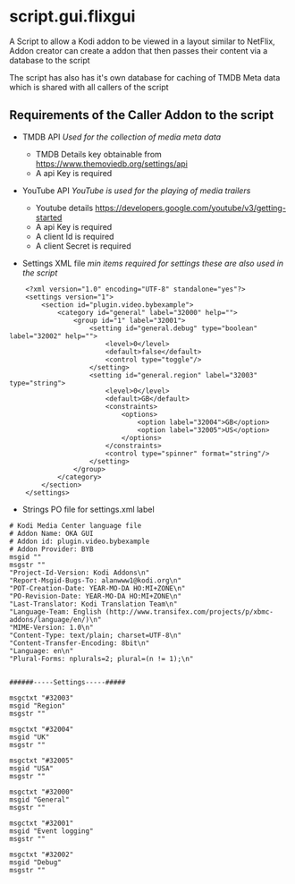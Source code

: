 # script.gui.flixgui

A Script to allow a Kodi addon to be viewed in a layout similar to NetFlix, Addon creator can create a addon that then passes their content via a database to the script

The script has also has it's own database for caching of TMDB Meta data which is shared with all callers of the script 


## Requirements of the Caller Addon to the script

* TMDB API _Used for the collection of media meta data_
	* TMDB Details key obtainable from https://www.themoviedb.org/settings/api
	* A api Key is required

*  YouTube API _YouTube is used for the playing of media trailers_
	* Youtube details https://developers.google.com/youtube/v3/getting-started
	* A api Key is required
	* A client Id is required
	* A client Secret is required


* Settings XML file _min items required for settings these are also used in the script_
```
	<?xml version="1.0" encoding="UTF-8" standalone="yes"?>
	<settings version="1">
		<section id="plugin.video.bybexample">
			<category id="general" label="32000" help="">
				<group id="1" label="32001">
					<setting id="general.debug" type="boolean" label="32002" help="">
						<level>0</level>
						<default>false</default>
						<control type="toggle"/>
					</setting>
					<setting id="general.region" label="32003" type="string">
						<level>0</level>
						<default>GB</default>
						<constraints>
							<options>
								<option label="32004">GB</option>
								<option label="32005">US</option>
							</options>
						</constraints>
						<control type="spinner" format="string"/>
					</setting>
				</group>
			</category>
		</section>
	</settings>
```
* Strings PO file for settings.xml label
```
# Kodi Media Center language file
# Addon Name: OKA GUI
# Addon id: plugin.video.bybexample
# Addon Provider: BYB
msgid ""
msgstr ""
"Project-Id-Version: Kodi Addons\n"
"Report-Msgid-Bugs-To: alanwww1@kodi.org\n"
"POT-Creation-Date: YEAR-MO-DA HO:MI+ZONE\n"
"PO-Revision-Date: YEAR-MO-DA HO:MI+ZONE\n"
"Last-Translator: Kodi Translation Team\n"
"Language-Team: English (http://www.transifex.com/projects/p/xbmc-addons/language/en/)\n"
"MIME-Version: 1.0\n"
"Content-Type: text/plain; charset=UTF-8\n"
"Content-Transfer-Encoding: 8bit\n"
"Language: en\n"
"Plural-Forms: nplurals=2; plural=(n != 1);\n"


######-----Settings-----#####

msgctxt "#32003"
msgid "Region"
msgstr ""

msgctxt "#32004"
msgid "UK"
msgstr ""

msgctxt "#32005"
msgid "USA"
msgstr ""

msgctxt "#32000"
msgid "General"
msgstr ""

msgctxt "#32001"
msgid "Event logging"
msgstr ""

msgctxt "#32002"
msgid "Debug"
msgstr ""
```